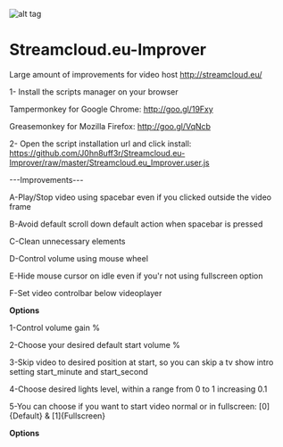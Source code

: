 ![alt tag](url)

# Streamcloud.eu-Improver
Large amount of improvements for video host http://streamcloud.eu/

1- Install the scripts manager on your browser

Tampermonkey for Google Chrome: http://goo.gl/19Fxy

Greasemonkey for Mozilla Firefox: http://goo.gl/VqNcb

2- Open the script installation url and click install:
https://github.com/J0hn8uff3r/Streamcloud.eu-Improver/raw/master/Streamcloud.eu_Improver.user.js

---Improvements---

A-Play/Stop video using spacebar even if you clicked outside the video frame

B-Avoid default scroll down default action when spacebar is pressed

C-Clean unnecessary elements

D-Control volume using mouse wheel

E-Hide mouse cursor on idle even if you'r not using fullscreen option

F-Set video controlbar below videoplayer


************Options************

1-Control volume gain %

2-Choose your desired default start volume %

3-Skip video to desired position at start, so you can skip a tv show intro setting start_minute and start_second

4-Choose desired lights level, within a range from 0 to 1 increasing 0.1

5-You can choose if you want to start video normal or in fullscreen: [0]{Default} & [1]{Fullscreen}

************Options************
